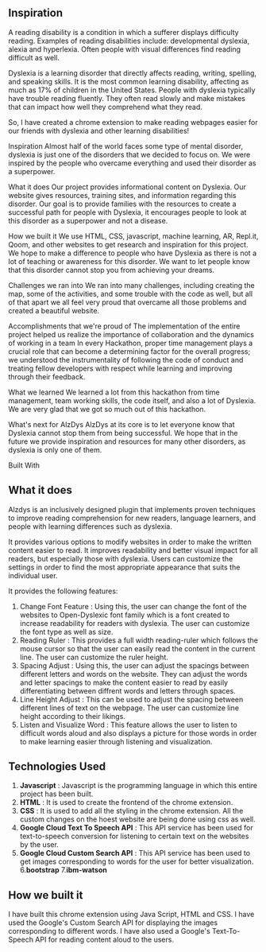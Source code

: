 

## Inspiration 
A reading disability is a condition in which a sufferer displays difficulty reading. Examples of reading disabilities include: developmental dyslexia, alexia and hyperlexia. Often people with visual differences find reading difficult as well.

Dyslexia is a learning disorder that directly affects reading, writing, spelling, and speaking skills. It is the most common learning disability, affecting as much as 17% of children in the United States. People with dyslexia typically have trouble reading fluently. They often read slowly and make mistakes that can impact how well they comprehend what they read.

So, I have created a chrome extension to make reading webpages easier for our friends with dyslexia and other learning disabilities!

Inspiration
Almost half of the world faces some type of mental disorder, dyslexia is just one of the disorders that we decided to focus on. We were inspired by the people who overcame everything and used their disorder as a superpower.

What it does
Our project provides informational content on Dyslexia. Our website gives resources, training sites, and information regarding this disorder. Our goal is to provide families with the resources to create a successful path for people with Dyslexia, it encourages people to look at this disorder as a superpower and not a disease.

How we built it
We use HTML, CSS, javascript, machine learning, AR, Repl.it, Qoom, and other websites to get research and inspiration for this project. We hope to make a difference to people who have Dyslexia as there is not a lot of teaching or awareness for this disorder. We want to let people know that this disorder cannot stop you from achieving your dreams.

Challenges we ran into
We ran into many challenges, including creating the map, some of the activities, and some trouble with the code as well, but all of that apart we all feel very proud that overcame all those problems and created a beautiful website.

Accomplishments that we're proud of
The implementation of the entire project helped us realize the importance of collaboration and the dynamics of working in a team In every Hackathon, proper time management plays a crucial role that can become a determining factor for the overall progress; we understood the instrumentality of following the code of conduct and treating fellow developers with respect while learning and improving through their feedback.

What we learned
We learned a lot from this hackathon from time management, team working skills, the code itself, and also a lot of Dyslexia. We are very glad that we got so much out of this hackathon.

What's next for AlzDys
AlzDys at its core is to let everyone know that Dyslexia cannot stop them from being successful. We hope that in the future we provide inspiration and resources for many other disorders, as dyslexia is only one of them.

Built With


## What it does

Alzdys is an inclusively designed plugin that implements proven techniques to improve reading comprehension for new readers, language learners, and people with learning differences such as dyslexia.

It provides various options to modify websites in order to make the written content easier to read. It improves readability and better visual impact for all readers, but especially those with dyslexia. Users can customize the settings in order to find the most appropriate appearance that suits the individual user. 

It provides the following features:

1. Change Font Feature : Using this, the user can change the font of the websites to Open-Dyslexic font family which is a font created to increase readability for readers with dyslexia. The user can customize the font type as well as size.
2. Reading Ruler : This provides a full width reading-ruler which follows the mouse cursor so that the user can easily read the content in the current line. The user can customize the ruler height.
3. Spacing Adjust : Using this, the user can adjust the spacings between different letters and words on the website. They can adjust the words and letter spacings to make the content easier to read by easily differentiating between diffrent words and letters through spaces.
4. Line Height Adjust : This can be used to adjust the spacing between different lines of text on the webpage. The user can customize line height according to their likings.
5. Listen and Visualize Word : This feature allows the user to listen to difficult words aloud and also displays a picture for those words in order to make learning easier through listening and visualization.

## Technologies Used

1. **Javascript** : Javascript is the programming language in which this entire project has been built.
2. **HTML** : It is used to create the frontend of the chrome extension.
3. **CSS** : It is used to add all the styling in the chrome extension. All the custom changes on the hoest website are being done using css as well.
5. **Google Cloud Text To Speech API** : This API service has been used for text-to-speech conversion for listening to certain text on the websites by the user.
5. **Google Cloud Custom Search API** : This API service has been used to get images corresponding to words for the user for better visualization.
6.**bootstrap**
7.**ibm-watson**




## How we built it

I have built this chrome extension using Java Script, HTML and CSS. I have used the Google's Custom Search API for displaying the images corresponding to different words. I have also used a Google's Text-To-Speech API for reading content aloud to the users. 
